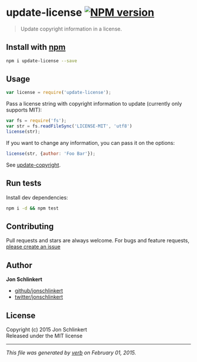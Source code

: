 # update-license [![NPM version](https://badge.fury.io/js/update-license.svg)](http://badge.fury.io/js/update-license)

> Update copyright information in a license.

## Install with [npm](npmjs.org)

```bash
npm i update-license --save
```

## Usage

```js
var license = require('update-license');
```

Pass a license string with copyright information to update (currently only supports MIT):

```js
var fs = require('fs');
var str = fs.readFileSync('LICENSE-MIT', 'utf8')
license(str);
```

If you want to change any information, you can pass it on the options:

```js
license(str, {author: 'Foo Bar'});
```

See [update-copyright](https://github.com/jonschlinkert/update-copyright).


## Run tests

Install dev dependencies:

```bash
npm i -d && npm test
```

## Contributing
Pull requests and stars are always welcome. For bugs and feature requests, [please create an issue](https://github.com/jonschlinkert/update-license/issues)

## Author

**Jon Schlinkert**
 
+ [github/jonschlinkert](https://github.com/jonschlinkert)
+ [twitter/jonschlinkert](http://twitter.com/jonschlinkert) 

## License
Copyright (c) 2015 Jon Schlinkert  
Released under the MIT license

***

_This file was generated by [verb](https://github.com/assemble/verb) on February 01, 2015._
